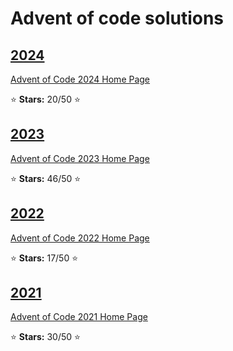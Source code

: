 # Advent of code solutions

## [2024](2024)

[Advent of Code 2024 Home Page](https://adventofcode.com/2024)

:star: **Stars:** 20/50 :star:

## [2023](2023)

[Advent of Code 2023 Home Page](https://adventofcode.com/2023)

:star: **Stars:** 46/50 :star:

## [2022](2022)

[Advent of Code 2022 Home Page](https://adventofcode.com/2022)

:star: **Stars:** 17/50 :star:

## [2021](2021)

[Advent of Code 2021 Home Page](https://adventofcode.com/2021)

:star: **Stars:** 30/50 :star:
